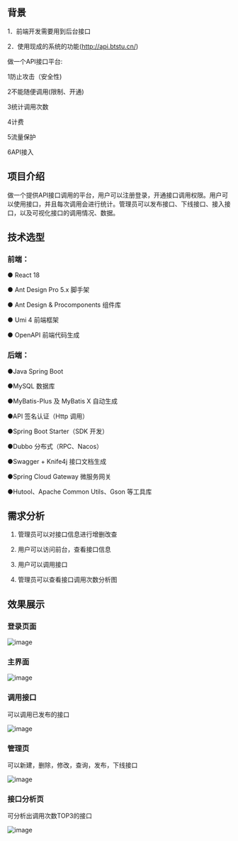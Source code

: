 ## 背景



1．前端开发需要用到后台接口 

2．使用现成的系统的功能(http://api.btstu.cn/)

做一个API接口平台:

1防止攻击（安全性)

2不能随便调用(限制、开通)

3统计调用次数

4计费

5流量保护

6API接入

## 项目介绍
做一个提供API接口调用的平台，用户可以注册登录，开通接口调用权限。用户可以使用接口，并且每次调用会进行统计。管理员可以发布接口、下线接口、接入接口，以及可视化接口的调用情况、数据。


## 技术选型
### 前端：

● React 18 

● Ant Design Pro 5.x 脚手架 

● Ant Design & Procomponents 组件库 

● Umi 4 前端框架 

● OpenAPI 前端代码生成 

### 后端：

●Java Spring Boot

●MySQL 数据库

●MyBatis-Plus 及 MyBatis X 自动生成

●API 签名认证（Http 调用）

●Spring Boot Starter（SDK 开发）

●Dubbo 分布式（RPC、Nacos）

●Swagger + Knife4j 接口文档生成

●Spring Cloud Gateway 微服务网关

●Hutool、Apache Common Utils、Gson 等工具库

## 需求分析
1. 管理员可以对接口信息进行增删改查

2. 用户可以访问前台，查看接口信息
   
3. 用户可以调用接口

4. 管理员可以查看接口调用次数分析图
   
## 效果展示

### 登录页面

![image](https://github.com/Serendipityzhezi/zheapi-backend/assets/122675076/f84fd2b5-6a6a-4fd6-a89e-b43c5fa7a422)

### 主界面

![image](https://github.com/Serendipityzhezi/zheapi-backend/assets/122675076/a87727b6-5f34-4ad6-ab54-07e555c91288)


### 调用接口

可以调用已发布的接口

![image](https://github.com/Serendipityzhezi/zheapi-backend/assets/122675076/10f3cee0-2664-41d8-8434-d95da04b92dd)


### 管理页

可以新建，删除，修改，查询，发布，下线接口

![image](https://github.com/Serendipityzhezi/zheapi-backend/assets/122675076/9d4feb53-de32-4a12-a6b1-673b5c70db2c)


### 接口分析页

可分析出调用次数TOP3的接口

![image](https://github.com/Serendipityzhezi/zheapi-backend/assets/122675076/d45f73f8-d588-4440-a372-facd9ba35811)


 
